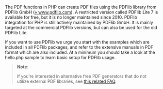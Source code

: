 The PDF functions in PHP can create PDF files using the PDFlib library
from PDFlib GmbH
(<a href="http://www.pdflib.com/products/pdflib-family/" class="link external">» www.pdflib.com</a>).
A restricted version called PDFlib Lite 7 is available for free, but it
is no longer maintained since 2010. PDFlib integration for PHP is still
actively maintained by PDFlib GmbH. It is mainly targeted at the
commercial PDFlib versions, but can also be used for the old PDFlib
Lite.

If you want to use PDFlib we urge you start with the examples which are
included in all PDFlib packages, and refer to the extensive manuals in
PDF format which are also included. At a minimum you should take a look
at the hello.php sample to learn basic setup for PDFlib usage.

> **Note**:
>
> If you're interested in alternative free PDF generators that do not
> utilize external PDF libraries, see
> <a href="/faq/using.html#faq.using.freepdf" class="link">this related FAQ</a>.
